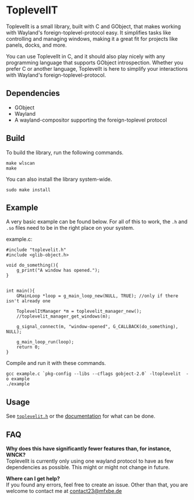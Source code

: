# ToplevelIT

ToplevelIt is a small library, built with C and GObject, that makes working with Wayland's foreign-toplevel-protocol easy. It simplifies tasks like controlling and managing windows, making it a great fit for projects like panels, docks, and more.

You can use ToplevelIt in C, and it should also play nicely with any programming language that supports GObject introspection. Whether you prefer C  or another language, ToplevelIt is here to simplify your interactions with Wayland's foreign-toplevel-protocol.

## Dependencies
* GObject
* Wayland
* A wayland-compositor supporting the foreign-toplevel protocol

## Build

To build the library, run the following commands.

```
make wlscan
make
```

You can also install the library system-wide.

```
sudo make install
```

## Example

A very basic example can be found below. For all of this to work, the `.h` and `.so` files need to be in the right place on your system.

example.c:

```
#include "toplevelit.h"
#include <glib-object.h>

void do_something(){
    g_print("A window has opened.");
}


int main(){
    GMainLoop *loop = g_main_loop_new(NULL, TRUE); //only if there isn't already one

    ToplevelItManager *m = toplevelit_manager_new();
    //toplevelit_manager_get_windows(m);

    g_signal_connect(m, "window-opened", G_CALLBACK(do_something), NULL);

    g_main_loop_run(loop);
    return 0;
}
```

Compile and run it with these commands.

```
gcc example.c `pkg-config --libs --cflags gobject-2.0` -ltoplevelit  -o example
./example
```

## Usage
See [`toplevelit.h`](https://www.feritale.eu/git/mfxbe/ToplevelIt/src/branch/master/src/toplevelit.h) or the [documentation](https://mfxbe.de/ToplevelIt/) for what can be done.

## FAQ

**Why does this have significantly fewer features than, for instance, WNCK?**    
ToplevelIt is currently only using one wayland protocol to have as few dependencies as possible. This might or might not change in future.

**Where can I get help?**    
If you found any errors, feel free to create an issue. Other than that, you are welcome to contact me at [contact23@mfxbe.de](mailto:contact23@mfxbe.de)
